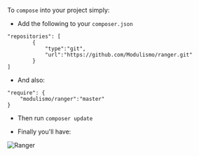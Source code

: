 To `compose` into your project simply:

- Add the following to your `composer.json`
```
"repositories": [
        {
            "type":"git",
            "url":"https://github.com/Modulismo/ranger.git"
        }
]
```

- And also:
```
"require": {
    "modulismo/ranger":"master"
}
```

- Then run `composer update`

- Finally you'll have:

![Ranger](https://lh6.googleusercontent.com/xNC7Lm7_G6a0GallBZKCGwzfNIlpSSd3iqfk8V1H_b81rN6JYys6tvCEcVaDS1zY_608mWHVdkO6YAU=w3360-h1746-rw)
